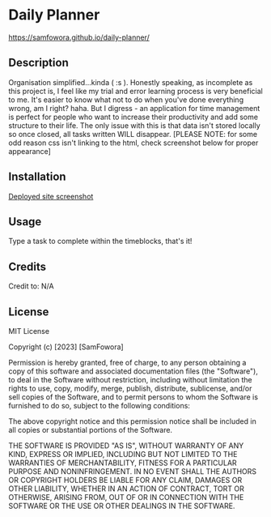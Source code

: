 # Daily Planner

https://samfowora.github.io/daily-planner/

## Description

Organisation simplified...kinda ( :s ).
Honestly speaking, as incomplete as this project is, I feel like my trial and error learning process is very beneficial to me. It's easier to know what not to do when you've done everything wrong, am I right? haha. But I digress - an application for time management is perfect for people who want to increase their productivity and add some structure to their life. The only issue with this is that data isn't stored locally so once closed, all tasks written WILL disappear.
[PLEASE NOTE: for some odd reason css isn't linking to the html, check screenshot below for proper appearance]

## Installation

[Deployed site screenshot](images/Schedule.png)

## Usage

Type a task to complete within the timeblocks, that's it!

## Credits

Credit to:
N/A

## License

MIT License

Copyright (c) [2023] [SamFowora]

Permission is hereby granted, free of charge, to any person obtaining a copy of this software and associated documentation files (the "Software"), to deal in the Software without restriction, including without limitation the rights to use, copy, modify, merge, publish, distribute, sublicense, and/or sell copies of the Software, and to permit persons to whom the Software is furnished to do so, subject to the following conditions:

The above copyright notice and this permission notice shall be included in all copies or substantial portions of the Software.

THE SOFTWARE IS PROVIDED "AS IS", WITHOUT WARRANTY OF ANY KIND, EXPRESS OR IMPLIED, INCLUDING BUT NOT LIMITED TO THE WARRANTIES OF MERCHANTABILITY, FITNESS FOR A PARTICULAR PURPOSE AND NONINFRINGEMENT. IN NO EVENT SHALL THE AUTHORS OR COPYRIGHT HOLDERS BE LIABLE FOR ANY CLAIM, DAMAGES OR OTHER LIABILITY, WHETHER IN AN ACTION OF CONTRACT, TORT OR OTHERWISE, ARISING FROM, OUT OF OR IN CONNECTION WITH THE SOFTWARE OR THE USE OR OTHER DEALINGS IN THE SOFTWARE.
